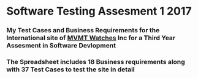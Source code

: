 # Software Testing Assesment 1 2017
### My Test Cases and Business Requirements for the International site of [MVMT Watches](https://www.mvmtwatches.com) Inc for a Third Year Assesment in Software Devlopment
### The Spreadsheet includes 18 Business requirements along with 37 Test Cases to test the site in detail
